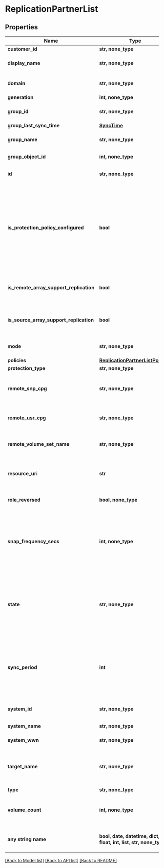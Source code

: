 # ReplicationPartnerList


## Properties
Name | Type | Description | Notes
------------ | ------------- | ------------- | -------------
**customer_id** | **str, none_type** | customer ID | [optional] 
**display_name** | **str, none_type** | Replication partner display name. | [optional] 
**domain** | **str, none_type** | Domain that the resource belongs to. | [optional] 
**generation** | **int, none_type** | generation | [optional] 
**group_id** | **str, none_type** | Unique id of replication partner remote group | [optional] 
**group_last_sync_time** | [**SyncTime**](SyncTime.md) |  | [optional] 
**group_name** | **str, none_type** | Replication partner remote group name. | [optional] 
**group_object_id** | **int, none_type** | Replication partner group ID. | [optional] 
**id** | **str, none_type** | Unique Identifier of the replication partner. | [optional] 
**is_protection_policy_configured** | **bool** | Boolean value to indicate if protection policy is properly configured on the volume set. If it is set to false, user needs to either delete the policy or fix the policy configuration. All other operations will be blocked in this scenario. | [optional] 
**is_remote_array_support_replication** | **bool** | Boolean value to indicate if remote array OS version supports replication | [optional] 
**is_source_array_support_replication** | **bool** | Boolean value to indicate if source array OS version supports replication | [optional] 
**mode** | **str, none_type** | Replication partner group mode. | [optional] 
**policies** | [**ReplicationPartnerListPolicies**](ReplicationPartnerListPolicies.md) |  | [optional] 
**protection_type** | **str, none_type** | Type of protection | [optional] 
**remote_snp_cpg** | **str, none_type** | Name for which the snapshot space is allocated on the remote target. | [optional] 
**remote_usr_cpg** | **str, none_type** | Name for which the user space is allocated on the remote target. | [optional] 
**remote_volume_set_name** | **str, none_type** | Target volume set name where remote protection is enabled | [optional] 
**resource_uri** | **str** | resourceUri for replication partner list where volume set is remote protected | [optional] 
**role_reversed** | **bool, none_type** | Remote group role switched due to a fail over. | [optional] 
**snap_frequency_secs** | **int, none_type** | Specifies the interval in seconds at which remote group takes coordinated snapshots. This field applies only to Async mode: it is set to -1 otherwise. | [optional] 
**state** | **str, none_type** | Status of the Remote group for the replication partner. Can be New, Starting, Started, Restart, Stopped, Backup, Failsafe or Logging. Null if unset. | [optional] 
**sync_period** | **int** | Time period in seconds for automatic resynchronization. The value must be at least five minutes and not more than one year. Defaults to 0. | [optional] 
**system_id** | **str, none_type** | Unique ID or serial number of the system. | [optional] 
**system_name** | **str, none_type** | Name of the system. | [optional] 
**system_wwn** | **str, none_type** | WWN of the system. | [optional] 
**target_name** | **str, none_type** | Target to which the volume group is mirrored. This is the same as replication partner. | [optional] 
**type** | **str, none_type** | type | [optional] 
**volume_count** | **int, none_type** | Number of volumes in the group for a replication partner. | [optional] 
**any string name** | **bool, date, datetime, dict, float, int, list, str, none_type** | any string name can be used but the value must be the correct type | [optional]

[[Back to Model list]](../README.md#documentation-for-models) [[Back to API list]](../README.md#documentation-for-api-endpoints) [[Back to README]](../README.md)


